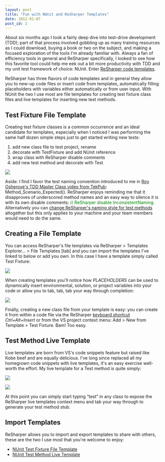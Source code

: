 ```yaml
---
layout: post
title: "Fun with NUnit and ReSharper Templates"
date: 2012-01-07
post_id: 2
---
```


About six months ago I took a fairly deep dive into test-drive development (TDD); part of that process involved gobbling up as many training resources as I could download, buying a book or two on the subject, and making a focused exploration of the tools I'm already familiar with. Always a fan of efficiency tools in general and ReSharper specifically, I looked to see how this favorite tool could help me eek out a bit more productivity with TDD and my unit test framework of choice: NUnit. Enter [ReSharper code templates](http://www.jetbrains.com/resharper/features/code_templates.html).

ReSharper has three flavors of code templates and in general they allow you to new-up code files or insert code from templates, automatically filling placeholders with variables either automatically or from user input. With NUnit the two I use most are file templates for creating test fixture class files and live templates for inserting new test methods.

## Test Fixture File Template

Creating test fixture classes is a common occurrence and an ideal candidate for templates, especially when I noticed I was performing the same half dozen simple steps just to get started writing new tests:

1.  add new class file to test project, rename
2.  decorate with TestFixture and add NUnit reference
3.  wrap class with ReSharper disable comments
4.  add new test method and decorate with Test

![](https://andy.azureedge.net/blog/2012-01-05-9-18-18-am-636217952061762594.png)

Aside: I find I favor the test naming convention introduced to me in [Roy Osherove's TDD Master Class video from TekPub](http://tekpub.com/view/tdd/1): Method_Scenario_Expected(). ReSharper enjoys reminding me that it disapproves of underscored method names and an easy way to silence it is with its own disable comments: <font color="#008000">// ReSharper disable InconsistentNaming</font>. Alternatively you can [change ReSharper's naming style for test methods](http://atombrenner.blogspot.com/2010/07/how-to-change-resharper-naming-style.html) altogether but this only applies to your machine and your team members would need to do the same.

## Creating a File Template

You can access ReSharper's file templates via ReSharper > Templates Explorer… > File Templates [tab] and you can import the templates I've linked to below or add you own. In this case I have a template simply called Test Fixture:

![](https://andy.azureedge.net/blog/2012-01-07-11-26-29-am-636217952069529322.png)

When creating templates you'll notice how $PLACEHOLDERS$ can be used to dynamically insert environmental, solution, or project variables into your code or allow you to tab, tab, tab your way through completion:

![](https://andy.azureedge.net/blog/2012-01-07-11-32-21-am-636217952077895851.png)

Finally, creating a new class file from your template is easy: you can create it from within a code file via the ReSharper [keyboard shortcut](http://www.jetbrains.com/resharper/webhelp/Reference__Keyboard_Shortcuts.html) _Ctrl+Alt+Insert_ or from the VS project context menu: Add > New from Template > Test Fixture. Bam! Too easy.

## Test Method Live Template

Live templates are born from VS's code snippets feature but raised like Kobe beef and are equally delicious. I've long since replaced all my homegrown code snippets with live templates, it's an easy exercise well-worth the effort. My live template for a Test method is quite simply:

![](https://andy.azureedge.net/blog/2012-01-07-11-42-45-am-636217952084607013.png)

![](https://andy.azureedge.net/blog/2012-01-07-11-44-32-am-636217952091141113.png)

At this point you can simply start typing “test” in any class to expose the ReSharper live templates context menu and tab your way through to generate your test method stub.

## Import Templates

ReSharper allows you to import and export templates to share with others, these are the two I use most that you're welcome to enjoy:

*   [NUnit Test Fixture File Template](https://andy.azureedge.net/blog/nunit-file-template-636217953372931148.dotsettings)
*   [NUnit Test Method Live Template](https://andy.azureedge.net/blog/nunit-live-template-636217953395742482.dotsettings)